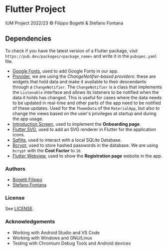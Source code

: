 # Flutter Project

IUM Project 2022/23 &copy; Filippo Bogetti & Stefano Fontana

## Dependencies

To check if you have the latest version of a Flutter package, visit `https://pub.dev/packages/<package_name>` and write it in the `pubspec.yaml` file.

- [Google Fonts](https://pub.dev/packages/google_fonts), used to add Google Fonts in our app.
- [Provider](https://pub.dev/packages/provider), we are using the *ChangeNotifier-based providers*: these are widgets that hold data and make it available to their descendants through a `ChangeNotifier`. The `ChangeNotifier` is a class that implements the `Listenable` interface and allows its listeners to be notified when the data it holds has changed. This is useful for cases where the data needs to be updated in real-time and other parts of the app need to be notified of these updates. Used for the `ThemeData` of the `MaterialApp`, but also to change the views based on the user's privileges at startup and during the app usage.
- [Introduction Screen](https://pub.dev/packages/introduction_screen), used to implement the **Onboarding page**.
- [Flutter SVG](https://pub.dev/packages/flutter_svg), used to add an SVG renderer in Flutter for the application icons.
- [Sqflite](https://pub.dev/packages/sqflite), used to interact with a local SQLite Database.
- [Bcrypt](https://pub.dev/packages/bcrypt), used to store hashed passwords in the database. We are using `bcrypt` with the **Cost Factor** to `10`.
- [Flutter Webview](https://pub.dev/packages/webview_flutter), used to show the **Registration page** website in the app.

### Authors

- [Bogetti Filippo](https://bogeee.github.io/)
- [Stefano Fontana](#Authors)

### License

See [LICENSE](./LICENSE.md).

### Acknowledgements

- Working with Android Studio and VS Code
- Working with Windows and GNU/Linux
- Testing with Chromium Debug Tools and Android devices